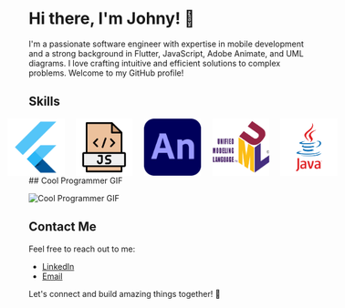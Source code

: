 # Hi there, I'm Johny! 👋

I'm a passionate software engineer with expertise in mobile development and a strong background in Flutter, JavaScript, Adobe Animate, and UML diagrams. I love crafting intuitive and efficient solutions to complex problems. Welcome to my GitHub profile!

## Skills

<div style="display: flex; justify-content: center; align-items: center;">
  <img src="https://raw.githubusercontent.com/johnykoudsi/johnykoudsi/main/images/flutter.png" alt="Flutter" width="100" height="100">
  &nbsp;&nbsp;&nbsp;&nbsp;&nbsp;
  <img src="https://raw.githubusercontent.com/johnykoudsi/johnykoudsi/main/images/js.png" alt="Javascript" width="100" height="100">
  &nbsp;&nbsp;&nbsp;&nbsp;&nbsp;
  <img src="https://raw.githubusercontent.com/johnykoudsi/johnykoudsi/main/images/adobe.png" alt="adobe animate" width="100" height="100">
  &nbsp;&nbsp;&nbsp;&nbsp;&nbsp;
  <img src="https://raw.githubusercontent.com/johnykoudsi/johnykoudsi/main/images/UML.png" alt="UML" width="100" height="100">
   &nbsp;&nbsp;&nbsp;&nbsp;&nbsp;
    <img src="https://raw.githubusercontent.com/johnykoudsi/johnykoudsi/main/images/java.png" alt="UML" width="100" height="100">
</div>
## Cool Programmer GIF

![Cool Programmer GIF](link-to-programmer-gif)

## Contact Me

Feel free to reach out to me:

- [LinkedIn](link-to-linkedin-profile)
- [Email](johnykodsy@gmail.com)

Let's connect and build amazing things together! 🚀
